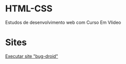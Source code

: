 # HTML-CSS
 Estudos de desenvolvimento web com Curso Em VIideo
 <br>
 # Sites
 <a href="https://otavio-lv.github.io/HTML-CSS/Exercicios/desafios/desafio%2010/desafio.html">Executar site "bug-droid"<a>
